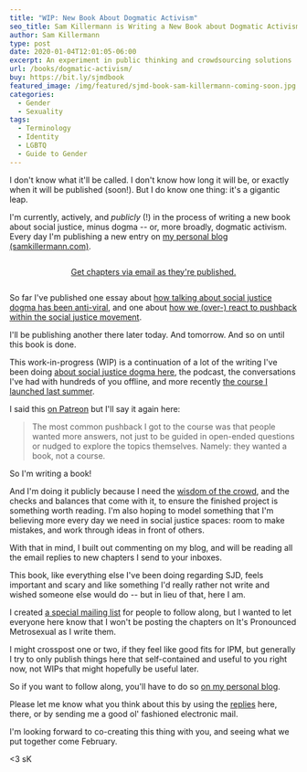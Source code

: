 ```yaml
---
title: "WIP: New Book About Dogmatic Activism"
seo_title: Sam Killermann is Writing a New Book about Dogmatic Activism
author: Sam Killermann
type: post
date: 2020-01-04T12:01:05-06:00
excerpt: An experiment in public thinking and crowdsourcing solutions
url: /books/dogmatic-activism/
buy: https://bit.ly/sjmdbook
featured_image: /img/featured/sjmd-book-sam-killermann-coming-soon.jpg
categories:
  - Gender
  - Sexuality
tags: 
  - Terminology
  - Identity
  - LGBTQ
  - Guide to Gender
---
```


I don't know what it'll be called. I don't know how long it will be, or exactly when it will be published (soon!). But I do know one thing: it's a gigantic leap.

I'm currently, actively, and _publicly_ (!) in the process of writing a new book about social justice, minus dogma -- or, more broadly, dogmatic activism. Every day I'm publishing a new entry on [my personal blog (samkillermann.com)](https://samkillermann.com). 

<div class="button-stack" style="margin: 2em auto; text-align: center;">
  <a class="button" target="_blank" rel="noopener noreferrer" href="https://bit.ly/sjmdbook">Get chapters via email as they're published.</a>
</div>

So far I've published one essay about [how talking about social justice dogma has been anti-viral](https://www.samkillermann.com/talking-about-social-justice-dogma-is-anti-viral/), and one about [how we (over-) react to pushback within the social justice movement](https://www.samkillermann.com/reacting-to-social-justice-pushback/). 

I'll be publishing another there later today. And tomorrow. And so on until this book is done.

This work-in-progress (WIP) is a continuation of a lot of the writing I've been doing [about social justice dogma here](/tags/social-justice-dogma), the podcast, the conversations I've had with hundreds of you offline, and more recently [the course I launched last summer](/courses/social-justice-minus-dogma-course/).

I said this [on Patreon](https://www.patreon.com/posts/im-publicly-new-32867191) but I'll say it again here:

> The most common pushback I got to the course was that people wanted more answers, not just to be guided in open-ended questions or nudged to explore the topics themselves. Namely: they wanted a book, not a course.

So I'm writing a book! 

And I'm doing it publicly because I need the [wisdom of the crowd](https://en.wikipedia.org/wiki/Wisdom_of_the_crowd), and the checks and balances that come with it, to ensure the finished project is something worth reading. I'm also hoping to model something that I'm believing more every day we need in social justice spaces: room to make mistakes, and work through ideas in front of others. 

With that in mind, I built out commenting on my blog, and will be reading all the email replies to new chapters I send to your inboxes.

This book, like everything else I've been doing regarding SJD, feels important and scary and like something I'd really rather not write and wished someone else would do -- but in lieu of that, here I am.

I created [a special mailing list](https://bit.ly/sjmdbook) for people to follow along, but I wanted to let everyone here know that I won't be posting the chapters on It's Pronounced Metrosexual as I write them.

I might crosspost one or two, if they feel like good fits for IPM, but generally I try to only publish things here that self-contained and useful to you right now, not WIPs that might hopefully be useful later.

So if you want to follow along, you'll have to do so [on my personal blog](https://www.samkillermann.com/topics/sjmd-book/).

Please let me know what you think about this by using the [replies](http://www.itspronouncedmetrosexual.com/reply#source=WIP%3a%20New%20Book%20About%20Dogmatic%20Activism) here, there, or by sending me a good ol' fashioned electronic mail. 

I'm looking forward to co-creating this thing with you, and seeing what we put together come February.

<3 sK